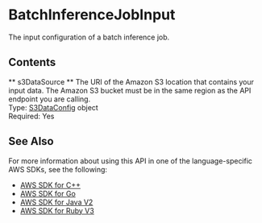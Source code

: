 # BatchInferenceJobInput<a name="API_BatchInferenceJobInput"></a>

The input configuration of a batch inference job\.

## Contents<a name="API_BatchInferenceJobInput_Contents"></a>

 ** s3DataSource **   <a name="personalize-Type-BatchInferenceJobInput-s3DataSource"></a>
The URI of the Amazon S3 location that contains your input data\. The Amazon S3 bucket must be in the same region as the API endpoint you are calling\.  
Type: [S3DataConfig](API_S3DataConfig.md) object  
Required: Yes

## See Also<a name="API_BatchInferenceJobInput_SeeAlso"></a>

For more information about using this API in one of the language\-specific AWS SDKs, see the following:
+  [ AWS SDK for C\+\+](https://docs.aws.amazon.com/goto/SdkForCpp/personalize-2018-05-22/BatchInferenceJobInput) 
+  [ AWS SDK for Go](https://docs.aws.amazon.com/goto/SdkForGoV1/personalize-2018-05-22/BatchInferenceJobInput) 
+  [ AWS SDK for Java V2](https://docs.aws.amazon.com/goto/SdkForJavaV2/personalize-2018-05-22/BatchInferenceJobInput) 
+  [ AWS SDK for Ruby V3](https://docs.aws.amazon.com/goto/SdkForRubyV3/personalize-2018-05-22/BatchInferenceJobInput) 